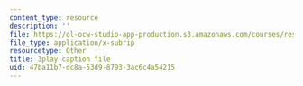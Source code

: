 ```yaml
---
content_type: resource
description: ''
file: https://ol-ocw-studio-app-production.s3.amazonaws.com/courses/res-10-001-making-science-and-engineering-pictures-a-practical-guide-to-presenting-your-work-spring-2016/47ba11b7dc8a53d987933ac6c4a54215_McyxfIYo4lM.vtt
file_type: application/x-subrip
resourcetype: Other
title: 3play caption file
uid: 47ba11b7-dc8a-53d9-8793-3ac6c4a54215
---
```

